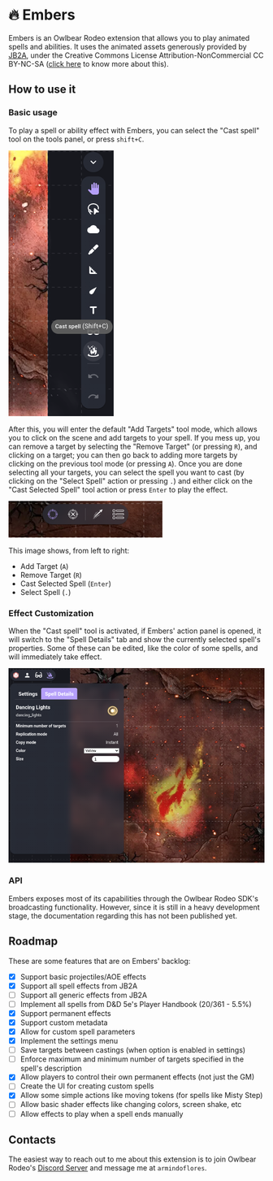 # 🔥 Embers
Embers is an Owlbear Rodeo extension that allows you to play animated spells and abilities. It uses the animated assets generously provided by [JB2A](https://jb2a.com/), under the Creative Commons License Attribution-NonCommercial CC BY-NC-SA ([click here](https://creativecommons.org/licenses/by-nc-sa/4.0/) to know more about this).

## How to use it
### Basic usage
To play a spell or ability effect with Embers, you can select the "Cast spell" tool on the tools panel, or press `shift+C`.

![Tool Panel](./images/toolpanel.png)

After this, you will enter the default "Add Targets" tool mode, which allows you to click on the scene and add targets to your spell. If you mess up, you can remove a target by selecting the "Remove Target" (or pressing `R`), and clicking on a target; you can then go back to adding more targets by clicking on the previous tool mode (or pressing `A`).
Once you are done selecting all your targets, you can select the spell you want to cast (by clicking on the "Select Spell" action or pressing `.`) and either click on the "Cast Selected Spell" tool action or press `Enter` to play the effect.

![Tool Modes](./images/toolmodes.png)

This image shows, from left to right:
* Add Target (`A`)
* Remove Target (`R`)
* Cast Selected Spell (`Enter`)
* Select Spell (`.`)

### Effect Customization
When the "Cast spell" tool is activated, if Embers' action panel is opened, it will switch to the "Spell Details" tab and show the currently selected spell's properties. Some of these can be edited, like the color of some spells, and will immediately take effect.

![Spell Details](./images/spelldetails.png)

### API
Embers exposes most of its capabilities through the Owlbear Rodeo SDK's broadcasting functionality. However, since it is still in a heavy development stage, the documentation regarding this has not been published yet.

## Roadmap
These are some features that are on Embers' backlog:

- [x] Support basic projectiles/AOE effects
- [x] Support all spell effects from JB2A
- [ ] Support all generic effects from JB2A
- [ ] Implement all spells from D&D 5e's Player Handbook (20/361 - 5.5%)
- [x] Support permanent effects
- [x] Support custom metadata
- [x] Allow for custom spell parameters
- [x] Implement the settings menu
- [ ] Save targets between castings (when option is enabled in settings)
- [ ] Enforce maximum and minimum number of targets specified in the spell's description
- [x] Allow players to control their own permanent effects (not just the GM)
- [ ] Create the UI for creating custom spells
- [x] Allow some simple actions like moving tokens (for spells like Misty Step)
- [ ] Allow basic shader effects like changing colors, screen shake, etc
- [ ] Allow effects to play when a spell ends manually

## Contacts
The easiest way to reach out to me about this extension is to join Owlbear Rodeo's [Discord Server](https://discord.gg/u5RYMkV98s) and message me at `armindoflores`.

